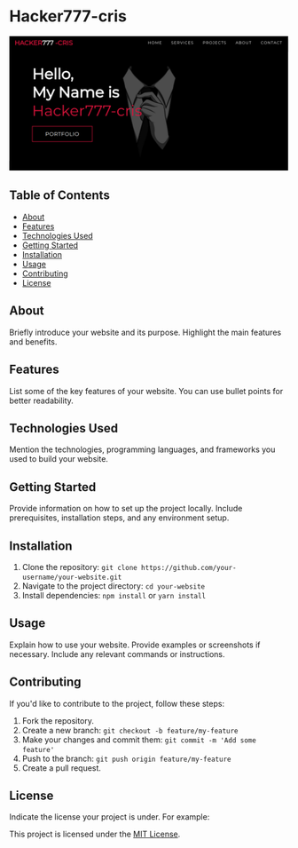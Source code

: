 # Hacker777-cris

![Website Screenshot](./img/screenshot.png)

## Table of Contents

- [About](#about)
- [Features](#features)
- [Technologies Used](#technologies-used)
- [Getting Started](#getting-started)
- [Installation](#installation)
- [Usage](#usage)
- [Contributing](#contributing)
- [License](#license)

## About

Briefly introduce your website and its purpose. Highlight the main features and benefits.

## Features

List some of the key features of your website. You can use bullet points for better readability.

## Technologies Used

Mention the technologies, programming languages, and frameworks you used to build your website.

## Getting Started

Provide information on how to set up the project locally. Include prerequisites, installation steps, and any environment setup.

## Installation

1. Clone the repository: `git clone https://github.com/your-username/your-website.git`
2. Navigate to the project directory: `cd your-website`
3. Install dependencies: `npm install` or `yarn install`

## Usage

Explain how to use your website. Provide examples or screenshots if necessary. Include any relevant commands or instructions.

## Contributing

If you'd like to contribute to the project, follow these steps:

1. Fork the repository.
2. Create a new branch: `git checkout -b feature/my-feature`
3. Make your changes and commit them: `git commit -m 'Add some feature'`
4. Push to the branch: `git push origin feature/my-feature`
5. Create a pull request.

## License

Indicate the license your project is under. For example:

This project is licensed under the [MIT License](LICENSE).
